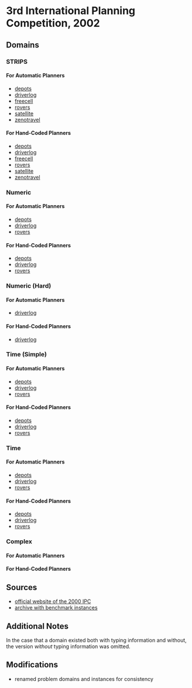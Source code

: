 # 3rd International Planning Competition, 2002

## Domains

### STRIPS

#### For Automatic Planners

* [depots](depots-strips-automatic)
* [driverlog](driverlog-strips-automatic)
* [freecell](freecell-strips-automatic)
* [rovers](rovers-strips-automatic)
* [satellite](satellite-strips-automatic)
* [zenotravel](zenotravel-strips-automatic)

#### For Hand-Coded Planners

* [depots](depots-strips-hand-coded)
* [driverlog](driverlog-strips-hand-coded)
* [freecell](freecell-strips-hand-coded)
* [rovers](rovers-strips-hand-coded)
* [satellite](satellite-strips-hand-coded)
* [zenotravel](zenotravel-strips-hand-coded)

### Numeric

#### For Automatic Planners

* [depots](depots-numeric-automatic)
* [driverlog](driverlog-numeric-automatic)
* [rovers](rovers-numeric-automatic)

#### For Hand-Coded Planners

* [depots](depots-numeric-hand-coded)
* [driverlog](driverlog-numeric-hand-coded)
* [rovers](rovers-numeric-hand-coded)

### Numeric (Hard)

#### For Automatic Planners

* [driverlog](driverlog-numeric-hard-automatic)

#### For Hand-Coded Planners

* [driverlog](driverlog-numeric-hard-hand-coded)

### Time (Simple)

#### For Automatic Planners

* [depots](depots-time-simple-automatic)
* [driverlog](driverlog-time-simple-automatic)
* [rovers](rovers-time-simple-automatic)

#### For Hand-Coded Planners

* [depots](depots-time-simple-hand-coded)
* [driverlog](driverlog-time-simple-hand-coded)
* [rovers](rovers-time-simple-hand-coded)

### Time

#### For Automatic Planners

* [depots](depots-time-automatic)
* [driverlog](driverlog-time-automatic)
* [rovers](rovers-time-automatic)

#### For Hand-Coded Planners

* [depots](depots-time-hand-coded)
* [driverlog](driverlog-time-hand-coded)
* [rovers](rovers-time-hand-coded)

### Complex

#### For Automatic Planners

#### For Hand-Coded Planners

## Sources

* [official website of the 2000 IPC][1]
* [archive with benchmark instances][2]

## Additional Notes

In the case that a domain existed both with typing information and without, the version *without* typing information was omitted.

## Modifications

* renamed problem domains and instances for consistency




[1]:http://ipc02.icaps-conference.org/
[2]:http://ipc02.icaps-conference.org/CompoDomains/IPC3.tgz
